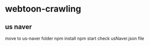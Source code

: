# webtoon-crawling

## us naver
move to us-naver folder
npm install
npm start
check usNaver.json file